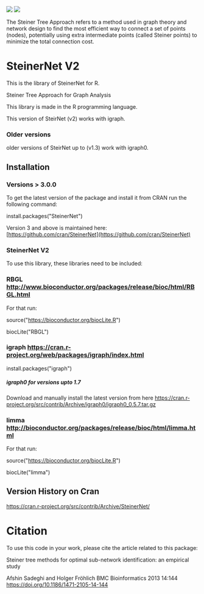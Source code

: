 ![](http://www.r-pkg.org/badges/version-ago/SteinerNet)
![](http://cranlogs.r-pkg.org/badges/grand-total/SteinerNet)

The Steiner Tree Approach refers to a method used in graph theory and network design to find the most efficient way to connect a set of points (nodes), potentially using extra intermediate points (called Steiner points) to minimize the total connection cost.


# SteinerNet V2
This is the library of SteinerNet for R. 

Steiner Tree Approach for Graph Analysis

This library is made in the R programming language. 

This version of SteirNet (v2) works with igraph.

### Older versions
older versions of SteirNet up to (v1.3) work with igraph0.

## Installation
### Versions > 3.0.0
To get the latest version of the package and install it from CRAN run the following command:

install.packages("SteinerNet")

Version 3 and above is maintained here: [https://github.com/cran/SteinerNet](https://github.com/cran/SteinerNet)

### SteinerNet V2

To use this library, these libraries need to be included:
### RBGL http://www.bioconductor.org/packages/release/bioc/html/RBGL.html

For that run: 

source("https://bioconductor.org/biocLite.R")

biocLite("RBGL")

### igraph  https://cran.r-project.org/web/packages/igraph/index.html

install.packages("igraph")

##### igraph0 for versions upto 1.7 

Download and manually install the latest version from here https://cran.r-project.org/src/contrib/Archive/igraph0/igraph0_0.5.7.tar.gz

### limma http://bioconductor.org/packages/release/bioc/html/limma.html

For that run: 

source("https://bioconductor.org/biocLite.R")

biocLite("limma")

## Version History on Cran
https://cran.r-project.org/src/contrib/Archive/SteinerNet/


# Citation
To use this code in your work, please cite the article related to this package:

Steiner tree methods for optimal sub-network identification: an empirical study

Afshin Sadeghi and Holger Fröhlich
BMC Bioinformatics 2013 14:144
https://doi.org/10.1186/1471-2105-14-144


